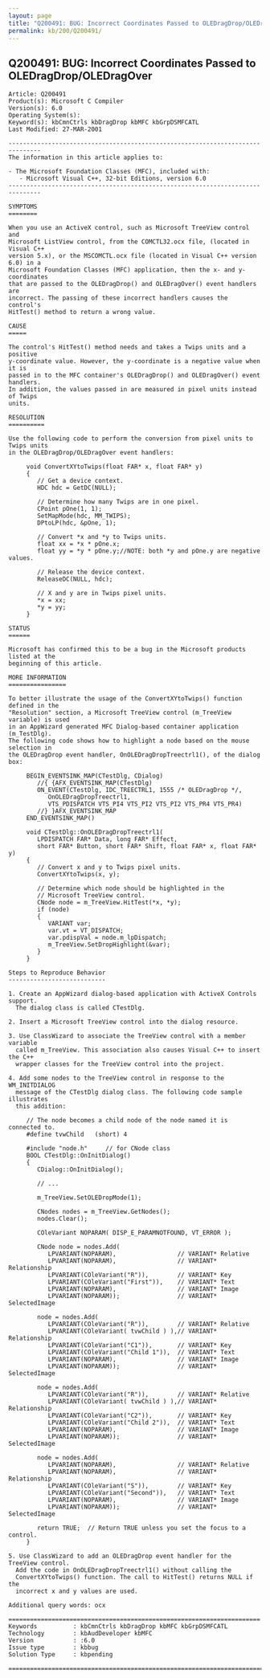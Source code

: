 ```yaml
---
layout: page
title: "Q200491: BUG: Incorrect Coordinates Passed to OLEDragDrop/OLEDragOver"
permalink: kb/200/Q200491/
---
```


## Q200491: BUG: Incorrect Coordinates Passed to OLEDragDrop/OLEDragOver

	Article: Q200491
	Product(s): Microsoft C Compiler
	Version(s): 6.0
	Operating System(s): 
	Keyword(s): kbCmnCtrls kbDragDrop kbMFC kbGrpDSMFCATL
	Last Modified: 27-MAR-2001
	
	-------------------------------------------------------------------------------
	The information in this article applies to:
	
	- The Microsoft Foundation Classes (MFC), included with:
	   - Microsoft Visual C++, 32-bit Editions, version 6.0 
	-------------------------------------------------------------------------------
	
	SYMPTOMS
	========
	
	When you use an ActiveX control, such as Microsoft TreeView control and
	Microsoft ListView control, from the COMCTL32.ocx file, (located in Visual C++
	version 5.x), or the MSCOMCTL.ocx file (located in Visual C++ version 6.0) in a
	Microsoft Foundation Classes (MFC) application, then the x- and y-coordinates
	that are passed to the OLEDragDrop() and OLEDragOver() event handlers are
	incorrect. The passing of these incorrect handlers causes the control's
	HitTest() method to return a wrong value.
	
	CAUSE
	=====
	
	The control's HitTest() method needs and takes a Twips units and a positive
	y-coordinate value. However, the y-coordinate is a negative value when it is
	passed in to the MFC container's OLEDragDrop() and OLEDragOver() event handlers.
	In addition, the values passed in are measured in pixel units instead of Twips
	units.
	
	RESOLUTION
	==========
	
	Use the following code to perform the conversion from pixel units to Twips units
	in the OLEDragDrop/OLEDragOver event handlers:
	
	     void ConvertXYtoTwips(float FAR* x, float FAR* y)
	     {
	        // Get a device context.
	        HDC hdc = GetDC(NULL);
	
	        // Determine how many Twips are in one pixel.
	        CPoint pOne(1, 1);
	        SetMapMode(hdc, MM_TWIPS);
	        DPtoLP(hdc, &pOne, 1);
	
	        // Convert *x and *y to Twips units.
	        float xx = *x * pOne.x;
	        float yy = *y * pOne.y;//NOTE: both *y and pOne.y are negative values.
	
	        // Release the device context.
	        ReleaseDC(NULL, hdc);
	
	        // X and y are in Twips pixel units.
	        *x = xx;
	        *y = yy;
	     }
	
	STATUS
	======
	
	Microsoft has confirmed this to be a bug in the Microsoft products listed at the
	beginning of this article.
	
	MORE INFORMATION
	================
	
	To better illustrate the usage of the ConvertXYtoTwips() function defined in the
	"Resolution" section, a Microsoft TreeView control (m_TreeView variable) is used
	in an AppWizard generated MFC Dialog-based container application (m_TestDlg).
	The following code shows how to highlight a node based on the mouse selection in
	the OLEDragDrop event handler, OnOLEDragDropTreectrl1(), of the dialog box:
	
	     BEGIN_EVENTSINK_MAP(CTestDlg, CDialog)
	        //{ {AFX_EVENTSINK_MAP(CTestDlg)
	        ON_EVENT(CTestDlg, IDC_TREECTRL1, 1555 /* OLEDragDrop */,
	           OnOLEDragDropTreectrl1,
	           VTS_PDISPATCH VTS_PI4 VTS_PI2 VTS_PI2 VTS_PR4 VTS_PR4)
	        //} }AFX_EVENTSINK_MAP
	     END_EVENTSINK_MAP()
	
	     void CTestDlg::OnOLEDragDropTreectrl1(
	        LPDISPATCH FAR* Data, long FAR* Effect,
	        short FAR* Button, short FAR* Shift, float FAR* x, float FAR* y)
	     {
	        // Convert x and y to Twips pixel units.
	        ConvertXYtoTwips(x, y);
	
	        // Determine which node should be highlighted in the
	        // Microsoft TreeView control.
	        CNode node = m_TreeView.HitTest(*x, *y);
	        if (node)
	        {
	           VARIANT var;
	           var.vt = VT_DISPATCH;
	           var.pdispVal = node.m_lpDispatch;
	           m_TreeView.SetDropHighlight(&var);
	        }
	     }
	
	Steps to Reproduce Behavior
	---------------------------
	
	1. Create an AppWizard dialog-based application with ActiveX Controls support.
	  The dialog class is called CTestDlg.
	
	2. Insert a Microsoft TreeView control into the dialog resource.
	
	3. Use ClassWizard to associate the TreeView control with a member variable
	  called m_TreeView. This association also causes Visual C++ to insert the C++
	  wrapper classes for the TreeView control into the project.
	
	4. Add some nodes to the TreeView control in response to the WM_INITDIALOG
	  message of the CTestDlg dialog class. The following code sample illustrates
	  this addition:
	
	     // The node becomes a child node of the node named it is connected to.
	     #define tvwChild   (short) 4
	
	     #include "node.h"     // for CNode class
	     BOOL CTestDlg::OnInitDialog()
	     {
	        CDialog::OnInitDialog();
	
	        // ...
	
	        m_TreeView.SetOLEDropMode(1);
	
	        CNodes nodes = m_TreeView.GetNodes();
	        nodes.Clear();
	
	        COleVariant NOPARAM( DISP_E_PARAMNOTFOUND, VT_ERROR );
	
	        CNode node = nodes.Add(
	           LPVARIANT(NOPARAM),                 // VARIANT* Relative
	           LPVARIANT(NOPARAM),                 // VARIANT* Relationship
	           LPVARIANT(COleVariant("R")),        // VARIANT* Key
	           LPVARIANT(COleVariant("First")),    // VARIANT* Text
	           LPVARIANT(NOPARAM),                 // VARIANT* Image
	           LPVARIANT(NOPARAM));                // VARIANT* SelectedImage
	
	        node = nodes.Add(
	           LPVARIANT(COleVariant("R")),        // VARIANT* Relative
	           LPVARIANT(COleVariant( tvwChild ) ),// VARIANT* Relationship
	           LPVARIANT(COleVariant("C1")),       // VARIANT* Key
	           LPVARIANT(COleVariant("Child 1")),  // VARIANT* Text
	           LPVARIANT(NOPARAM),                 // VARIANT* Image
	           LPVARIANT(NOPARAM));                // VARIANT* SelectedImage
	
	        node = nodes.Add(
	           LPVARIANT(COleVariant("R")),        // VARIANT* Relative
	           LPVARIANT(COleVariant( tvwChild ) ),// VARIANT* Relationship
	           LPVARIANT(COleVariant("C2")),       // VARIANT* Key
	           LPVARIANT(COleVariant("Child 2")),  // VARIANT* Text
	           LPVARIANT(NOPARAM),                 // VARIANT* Image
	           LPVARIANT(NOPARAM));                // VARIANT* SelectedImage
	
	        node = nodes.Add(
	           LPVARIANT(NOPARAM),                 // VARIANT* Relative
	           LPVARIANT(NOPARAM),                 // VARIANT* Relationship
	           LPVARIANT(COleVariant("S")),        // VARIANT* Key
	           LPVARIANT(COleVariant("Second")),   // VARIANT* Text
	           LPVARIANT(NOPARAM),                 // VARIANT* Image
	           LPVARIANT(NOPARAM));                // VARIANT* SelectedImage
	
	        return TRUE;  // Return TRUE unless you set the focus to a control.
	     }
	
	5. Use ClassWizard to add an OLEDragDrop event handler for the TreeView control.
	  Add the code in OnOLEDragDropTreectrl1() without calling the
	  ConvertXYtoTwips() function. The call to HitTest() returns NULL if the
	  incorrect x and y values are used.
	
	Additional query words: ocx
	
	======================================================================
	Keywords          : kbCmnCtrls kbDragDrop kbMFC kbGrpDSMFCATL 
	Technology        : kbAudDeveloper kbMFC
	Version           : :6.0
	Issue type        : kbbug
	Solution Type     : kbpending
	
	=============================================================================
	

